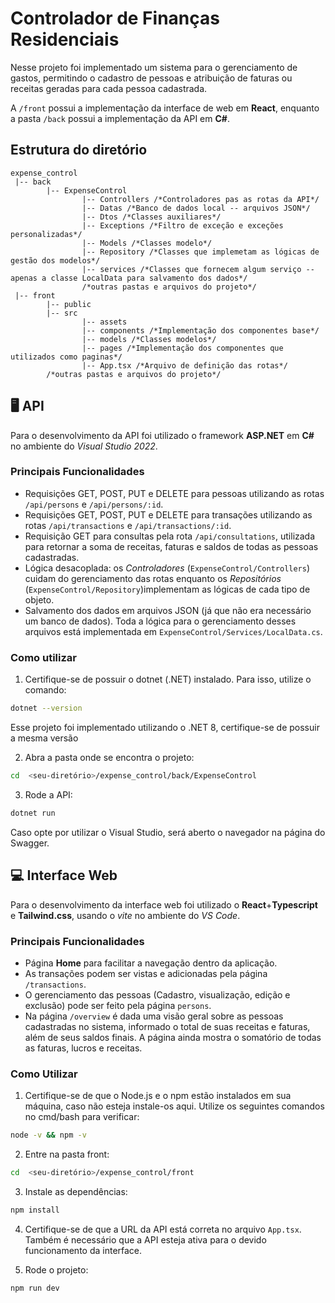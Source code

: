 # Controlador de Finanças Residenciais

Nesse projeto foi implementado um sistema para o gerenciamento de gastos, permitindo o cadastro de pessoas e atribuição de faturas ou receitas
geradas para cada pessoa cadastrada.

A `/front` possui a implementação da interface de web em **React**, enquanto a pasta `/back` possui a implementação da API em **C#**.

## Estrutura do diretório

```
expense_control
 |-- back 
        |-- ExpenseControl
                |-- Controllers /*Controladores pas as rotas da API*/
                |-- Datas /*Banco de dados local -- arquivos JSON*/
                |-- Dtos /*Classes auxiliares*/
                |-- Exceptions /*Filtro de exceção e exceções personalizadas*/
                |-- Models /*Classes modelo*/
                |-- Repository /*Classes que implemetam as lógicas de gestão dos modelos*/
                |-- services /*Classes que fornecem algum serviço -- apenas a classe LocalData para salvamento dos dados*/
                /*outras pastas e arquivos do projeto*/
 |-- front 
        |-- public
        |-- src 
                |-- assets
                |-- components /*Implementação dos componentes base*/
                |-- models /*Classes modelos*/
                |-- pages /*Implementação dos componentes que utilizados como paginas*/
                |-- App.tsx /*Arquivo de definição das rotas*/
        /*outras pastas e arquivos do projeto*/
```

## 🖥 API
Para o desenvolvimento da API foi utilizado o framework **ASP.NET** em **C#** no ambiente do *Visual Studio 2022*.

### Principais Funcionalidades
- Requisições GET, POST, PUT e DELETE para pessoas utilizando as rotas `/api/persons` e `/api/persons/:id`.
- Requisições GET, POST, PUT e DELETE para transações utilizando as rotas `/api/transactions` e `/api/transactions/:id`.
- Requisição GET para consultas pela rota `/api/consultations`, utilizada para retornar a soma de receitas, faturas e saldos de todas as pessoas cadastradas.
- Lógica desacoplada: os *Controladores* (`ExpenseControl/Controllers`) cuidam do gerenciamento das rotas enquanto os *Repositórios* (`ExpenseControl/Repository`)implementam as lógicas de cada tipo de objeto.
- Salvamento dos dados em arquivos JSON (já que não era necessário um banco de dados). Toda a lógica para o gerenciamento desses arquivos está implementada em `ExpenseControl/Services/LocalData.cs`.

### Como utilizar
1. Certifique-se de possuir o dotnet (.NET) instalado. Para isso, utilize o comando:
```bash
dotnet --version
```
Esse projeto foi implementado utilizando o .NET 8, certifique-se de possuir a mesma versão

2. Abra a pasta onde se encontra o projeto:
```bash
cd  <seu-diretório>/expense_control/back/ExpenseControl
```

3. Rode a API:
```bash
dotnet run
```

Caso opte por utilizar o Visual Studio, será aberto o navegador na página do Swagger.

## 💻 Interface Web
Para o desenvolvimento da interface web foi utilizado o **React**+**Typescript** e **Tailwind.css**, usando o *vite* no ambiente do *VS Code*.

### Principais Funcionalidades
- Página **Home** para facilitar a navegação dentro da aplicação.
- As transações podem ser vistas e adicionadas pela página `/transactions`.
- O gerenciamento das pessoas (Cadastro, visualização, edição e exclusão) pode ser feito pela página `persons`.
- Na página `/overview` é dada uma visão geral sobre as pessoas cadastradas no sistema, informado o total de suas receitas e faturas, além de seus saldos finais. A página ainda mostra o somatório de todas as faturas, lucros e receitas.

### Como Utilizar
1. Certifique-se de que o Node.js e o npm estão instalados em sua máquina, caso não esteja instale-os aqui. Utilize os seguintes comandos no cmd/bash para verificar:
```bash
node -v && npm -v
```

2. Entre na pasta front:
```bash
cd  <seu-diretório>/expense_control/front
```

3. Instale as dependências:
```bash
npm install
```

4. Certifique-se de que a URL da API está correta no arquivo `App.tsx`. Também é necessário que a API esteja ativa para o devido funcionamento da interface.

5. Rode o projeto:
```bash
npm run dev
```

